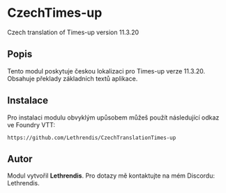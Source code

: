 
# CzechTimes-up

Czech translation of Times-up version 11.3.20

## Popis
Tento modul poskytuje českou lokalizaci pro Times-up verze 11.3.20. Obsahuje překlady základních textů aplikace.

## Instalace
Pro instalaci modulu obvyklým upůsobem můžeš použít následující odkaz ve Foundry VTT:

```
https://github.com/Lethrendis/CzechTranslationTimes-up
```

## Autor
Modul vytvořil **Lethrendis**. Pro dotazy mě kontaktujte na mém Discordu: Lethrendis.
